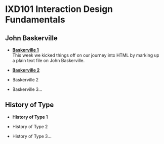IXD101 Interaction Design Fundamentals
======================================

John Baskerville
----------------
- **[Baskerville 1](https://github.com/Wobtrix/john_baskerville/blob/gh-pages/john_baskerville.html)**   
    This week we kicked things off on our journey into HTML by marking up a plain text file on John Baskerville.
- **[Baskerville 2](https://eleventhirty.github.io/john_baskerville/baskerville2.html)**
    
    
- Baskerville 2  


- Baskerville 3…



History of Type
---------------
- **History of Type 1**  


- History of Type 2


- History of Type 3…

